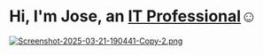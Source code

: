 <h1>Hi, I'm Jose, an <a href="https://linkedin.com/in/jose-guerrero-09a8b72b5">IT Professional</a>☺</h1>

[![Screenshot-2025-03-21-190441-Copy-2.png](https://i.postimg.cc/pLjYxRBG/Screenshot-2025-03-21-190441-Copy-2.png)](https://postimg.cc/dhqTjMpr)

[linkedin]: (https://linkedin.com/in/jose-guerrero-09a8b72b5)
